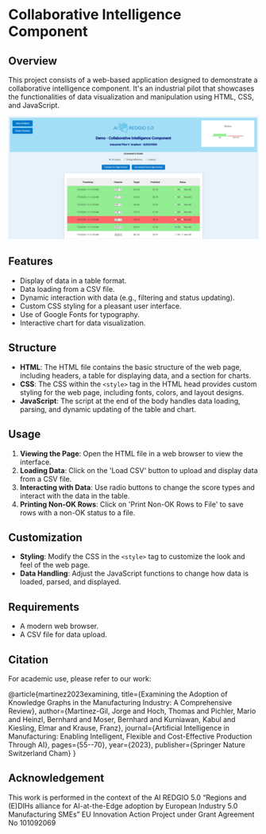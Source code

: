 # Collaborative Intelligence Component

## Overview
This project consists of a web-based application designed to demonstrate a collaborative intelligence component. It's an industrial pilot that showcases the functionalities of data visualization and manipulation using HTML, CSS, and JavaScript.

![Screenshoot](image.png)

## Features
- Display of data in a table format.
- Data loading from a CSV file.
- Dynamic interaction with data (e.g., filtering and status updating).
- Custom CSS styling for a pleasant user interface.
- Use of Google Fonts for typography.
- Interactive chart for data visualization.

## Structure
- **HTML**: The HTML file contains the basic structure of the web page, including headers, a table for displaying data, and a section for charts.
- **CSS**: The CSS within the `<style>` tag in the HTML head provides custom styling for the web page, including fonts, colors, and layout designs.
- **JavaScript**: The script at the end of the body handles data loading, parsing, and dynamic updating of the table and chart.

## Usage
1. **Viewing the Page**: Open the HTML file in a web browser to view the interface.
2. **Loading Data**: Click on the 'Load CSV' button to upload and display data from a CSV file.
3. **Interacting with Data**: Use radio buttons to change the score types and interact with the data in the table.
4. **Printing Non-OK Rows**: Click on 'Print Non-OK Rows to File' to save rows with a non-OK status to a file.

## Customization
- **Styling**: Modify the CSS in the `<style>` tag to customize the look and feel of the web page.
- **Data Handling**: Adjust the JavaScript functions to change how data is loaded, parsed, and displayed.

## Requirements
- A modern web browser.
- A CSV file for data upload.


## Citation
For academic use, please refer to our work:

@article{martinez2023examining,
  title={Examining the Adoption of Knowledge Graphs in the Manufacturing Industry: A Comprehensive Review},
  author={Martinez-Gil, Jorge and Hoch, Thomas and Pichler, Mario and Heinzl, Bernhard and Moser, Bernhard and Kurniawan, Kabul and Kiesling, Elmar and Krause, Franz},
  journal={Artificial Intelligence in Manufacturing: Enabling Intelligent, Flexible and Cost-Effective Production Through AI},
  pages={55--70},
  year={2023},
  publisher={Springer Nature Switzerland Cham}
}

## Acknowledgement
This work is performed in the context of the AI REDGIO 5.0 “Regions and (E)DIHs alliance for AI-at-the-Edge adoption by European Industry 5.0 Manufacturing SMEs” EU Innovation Action Project under Grant Agreement No 101092069
